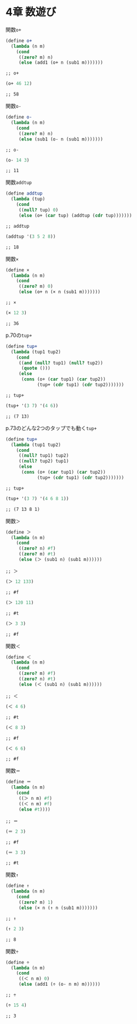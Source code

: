 
# 4章 数遊び

関数`o+`

``` scm
(define o+
  (lambda (n m)
    (cond
     ((zero? m) n)
     (else (add1 (o+ n (sub1 m)))))))
```

    ;; o+

``` scm
(o+ 46 12)
```

    ;; 58

関数`o-`

``` scm
(define o-
  (lambda (n m)
    (cond
     ((zero? m) n)
     (else (sub1 (o- n (sub1 m)))))))
```

    ;; o-

``` scm
(o- 14 3)
```

    ;; 11

関数`addtup`

``` scm
(define addtup
  (lambda (tup)
    (cond
     ((null? tup) 0)
     (else (o+ (car tup) (addtup (cdr tup)))))))
```

    ;; addtup

``` scm
(addtup '(3 5 2 8))
```

    ;; 18

関数`×`

``` scm
(define ×
  (lambda (n m)
    (cond
     ((zero? m) 0)
     (else (o+ n (× n (sub1 m)))))))
```

    ;; ×

``` scm
(× 12 3)
```

    ;; 36

p.70の`tup+`

``` scm
(define tup+
  (lambda (tup1 tup2)
    (cond
     ((and (null? tup1) (null? tup2))
      (quote ()))
     (else
      (cons (o+ (car tup1) (car tup2))
            (tup+ (cdr tup1) (cdr tup2)))))))
```

    ;; tup+

``` scm
(tup+ '(3 7) '(4 6))
```

    ;; (7 13)

p.73のどんな2つのタップでも動く`tup+`

``` scm
(define tup+
  (lambda (tup1 tup2)
    (cond
     ((null? tup1) tup2)
     ((null? tup2) tup1)
     (else
      (cons (o+ (car tup1) (car tup2))
            (tup+ (cdr tup1) (cdr tup2)))))))
```

    ;; tup+

``` scm
(tup+ '(3 7) '(4 6 8 1))
```

    ;; (7 13 8 1)

関数`＞`

``` scm
(define ＞
  (lambda (n m)
    (cond
     ((zero? n) #f)
     ((zero? m) #t)
     (else (＞ (sub1 n) (sub1 m))))))
```

    ;; ＞

``` scm
(＞ 12 133)
```

    ;; #f

``` scm
(＞ 120 11)
```

    ;; #t

``` scm
(＞ 3 3)
```

    ;; #f

関数`＜`

``` scm
(define ＜
  (lambda (n m)
    (cond
     ((zero? m) #f)
     ((zero? n) #t)
     (else (＜ (sub1 n) (sub1 m))))))
```

    ;; ＜

``` scm
(＜ 4 6)
```

    ;; #t

``` scm
(＜ 8 3)
```

    ;; #f

``` scm
(＜ 6 6)
```

    ;; #f

関数`＝`

``` scm
(define ＝
  (lambda (n m)
    (cond
     ((＞ n m) #f)
     ((＜ n m) #f)
     (else #t))))
```

    ;; ＝

``` scm
(＝ 2 3)
```

    ;; #f

``` scm
(＝ 3 3)
```

    ;; #t

関数`↑`

``` scm
(define ↑
  (lambda (n m)
    (cond
     ((zero? m) 1)
     (else (× n (↑ n (sub1 m)))))))
```

    ;; ↑

``` scm
(↑ 2 3)
```

    ;; 8

関数`÷`

``` scm
(define ÷
  (lambda (n m)
    (cond
     ((＜ n m) 0)
     (else (add1 (÷ (o- n m) m))))))
```

    ;; ÷

``` scm
(÷ 15 4)
```

    ;; 3
